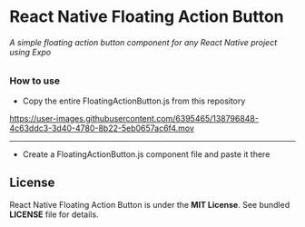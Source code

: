 # React Native Floating Action Button

###### A simple floating action button component for any React Native project using Expo

### How to use
- Copy the entire FloatingActionButton.js from this repository

https://user-images.githubusercontent.com/6395465/138796848-4c63ddc3-3d40-4780-8b22-5eb0657ac6f4.mov

---

- Create a FloatingActionButton.js component file and paste it there


## License

React Native Floating Action Button is under the **MIT License**. See bundled **LICENSE** file for details.
